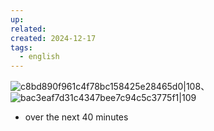 ```yaml
---
up: 
related: 
created: 2024-12-17
tags:
  - english
---
```

![c8bd890f961c4f78bc158425e28465d0|108](https://s1.vika.cn/space/2024/12/16/c8bd890f961c4f78bc158425e28465d0)、
![bac3eaf7d31c4347bee7c94c5c3775f1|109](https://s1.vika.cn/space/2024/12/16/bac3eaf7d31c4347bee7c94c5c3775f1)


- over the next 40 minutes


